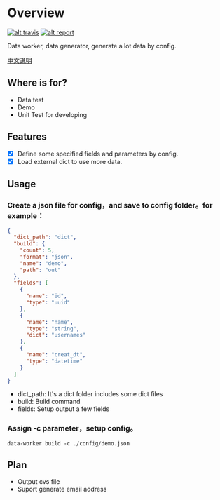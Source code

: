 # Overview

[![alt travis](https://travis-ci.org/lalolv/data-worker.svg?branch=master)](https://travis-ci.org/lalolv/data-worker)
[![alt report](https://goreportcard.com/badge/github.com/lalolv/data-worker)](https://goreportcard.com/report/github.com/lalolv/data-worker)

Data worker, data generator, generate a lot data by config.

[中文说明](./README_ZH.md)

## Where is for?

- Data test
- Demo
- Unit Test for developing

## Features

- [x] Define some specified fields and parameters by config.
- [x] Load external dict to use more data.

## Usage

### Create a json file for config，and save to config folder。for example：

```json
{
  "dict_path": "dict",
  "build": {
    "count": 5,
    "format": "json",
    "name": "demo",
    "path": "out"
  },
  "fields": [
    {
      "name": "id",
      "type": "uuid"
    },
    {
      "name": "name",
      "type": "string",
      "dict": "usernames"
    },
    {
      "name": "creat_dt",
      "type": "datetime"
    }
  ]
}
```

- dict_path: It's a dict folder includes some dict files
- build: Build command
- fields: Setup output a few fields

### Assign -c parameter，setup config。

```shell
data-worker build -c ./config/demo.json
```

## Plan

- Output cvs file
- Suport generate email address
